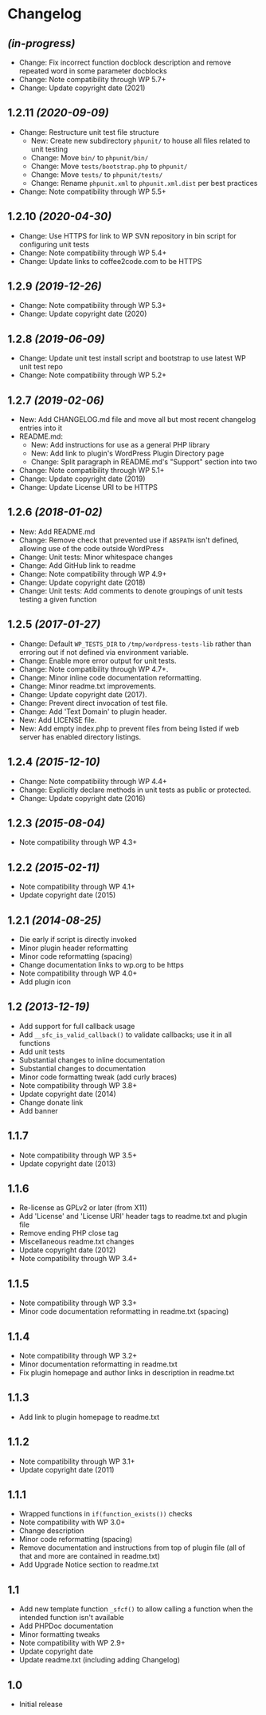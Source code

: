 # Changelog

## _(in-progress)_
* Change: Fix incorrect function docblock description and remove repeated word in some parameter docblocks
* Change: Note compatibility through WP 5.7+
* Change: Update copyright date (2021)

## 1.2.11 _(2020-09-09)_
* Change: Restructure unit test file structure
    * New: Create new subdirectory `phpunit/` to house all files related to unit testing
    * Change: Move `bin/` to `phpunit/bin/`
    * Change: Move `tests/bootstrap.php` to `phpunit/`
    * Change: Move `tests/` to `phpunit/tests/`
    * Change: Rename `phpunit.xml` to `phpunit.xml.dist` per best practices
* Change: Note compatibility through WP 5.5+

## 1.2.10 _(2020-04-30)_
* Change: Use HTTPS for link to WP SVN repository in bin script for configuring unit tests
* Change: Note compatibility through WP 5.4+
* Change: Update links to coffee2code.com to be HTTPS

## 1.2.9 _(2019-12-26)_
* Change: Note compatibility through WP 5.3+
* Change: Update copyright date (2020)

## 1.2.8 _(2019-06-09)_
* Change: Update unit test install script and bootstrap to use latest WP unit test repo
* Change: Note compatibility through WP 5.2+

## 1.2.7 _(2019-02-06)_
* New: Add CHANGELOG.md file and move all but most recent changelog entries into it
* README.md:
    * New: Add instructions for use as a general PHP library
    * New: Add link to plugin's WordPress Plugin Directory page
    * Change: Split paragraph in README.md's "Support" section into two
* Change: Note compatibility through WP 5.1+
* Change: Update copyright date (2019)
* Change: Update License URI to be HTTPS

## 1.2.6 _(2018-01-02)_
* New: Add README.md
* Change: Remove check that prevented use if `ABSPATH` isn't defined, allowing use of the code outside WordPress
* Change: Unit tests: Minor whitespace changes
* Change: Add GitHub link to readme
* Change: Note compatibility through WP 4.9+
* Change: Update copyright date (2018)
* Change: Unit tests: Add comments to denote groupings of unit tests testing a given function

## 1.2.5 _(2017-01-27)_
* Change: Default `WP_TESTS_DIR` to `/tmp/wordpress-tests-lib` rather than erroring out if not defined via environment variable.
* Change: Enable more error output for unit tests.
* Change: Note compatibility through WP 4.7+.
* Change: Minor inline code documentation reformatting.
* Change: Minor readme.txt improvements.
* Change: Update copyright date (2017).
* Change: Prevent direct invocation of test file.
* Change: Add 'Text Domain' to plugin header.
* New: Add LICENSE file.
* New: Add empty index.php to prevent files from being listed if web server has enabled directory listings.

## 1.2.4 _(2015-12-10)_
* Change: Note compatibility through WP 4.4+
* Change: Explicitly declare methods in unit tests as public or protected.
* Change: Update copyright date (2016)

## 1.2.3 _(2015-08-04)_
* Note compatibility through WP 4.3+

## 1.2.2 _(2015-02-11)_
* Note compatibility through WP 4.1+
* Update copyright date (2015)

## 1.2.1 _(2014-08-25)_
* Die early if script is directly invoked
* Minor plugin header reformatting
* Minor code reformatting (spacing)
* Change documentation links to wp.org to be https
* Note compatibility through WP 4.0+
* Add plugin icon

## 1.2 _(2013-12-19)_
* Add support for full callback usage
* Add `__sfc_is_valid_callback()` to validate callbacks; use it in all functions
* Add unit tests
* Substantial changes to inline documentation
* Substantial changes to documentation
* Minor code formatting tweak (add curly braces)
* Note compatibility through WP 3.8+
* Update copyright date (2014)
* Change donate link
* Add banner

## 1.1.7
* Note compatibility through WP 3.5+
* Update copyright date (2013)

## 1.1.6
* Re-license as GPLv2 or later (from X11)
* Add 'License' and 'License URI' header tags to readme.txt and plugin file
* Remove ending PHP close tag
* Miscellaneous readme.txt changes
* Update copyright date (2012)
* Note compatibility through WP 3.4+

## 1.1.5
* Note compatibility through WP 3.3+
* Minor code documentation reformatting in readme.txt (spacing)

## 1.1.4
* Note compatibility through WP 3.2+
* Minor documentation reformatting in readme.txt
* Fix plugin homepage and author links in description in readme.txt

## 1.1.3
* Add link to plugin homepage to readme.txt

## 1.1.2
* Note compatibility through WP 3.1+
* Update copyright date (2011)

## 1.1.1
* Wrapped functions in `if(function_exists())` checks
* Note compatibility with WP 3.0+
* Change description
* Minor code reformatting (spacing)
* Remove documentation and instructions from top of plugin file (all of that and more are contained in readme.txt)
* Add Upgrade Notice section to readme.txt

## 1.1
* Add new template function `_sfcf()` to allow calling a function when the intended function isn't available
* Add PHPDoc documentation
* Minor formatting tweaks
* Note compatibility with WP 2.9+
* Update copyright date
* Update readme.txt (including adding Changelog)

## 1.0
* Initial release
